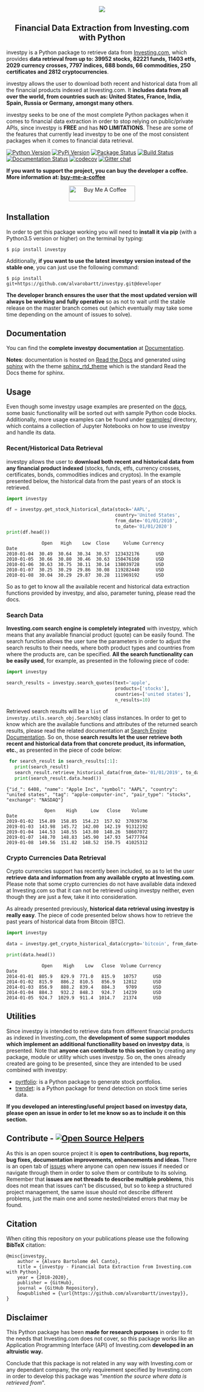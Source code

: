 <p align="center">
  <img src="https://raw.githubusercontent.com/alvarobartt/investpy/refactor/docs/_static/logo.png" hspace="20">
</p>

<h2 align="center">Financial Data Extraction from Investing.com with Python</h2>

investpy is a Python package to retrieve data from [Investing.com](https://www.investing.com/), which provides **data retrieval from up to: 39952 stocks, 82221 funds, 11403 etfs, 2029 currency crosses, 7797 indices, 688 bonds, 66 commodities, 250 certificates and 2812 cryptocurrencies**.

investpy allows the user to download both recent and historical data from all the financial products indexed at Investing.com. It **includes data from all over the world, from countries such as: United States, France, India, Spain, Russia or Germany, amongst many others**.

investpy seeks to be one of the most complete Python packages when it comes to financial data extraction in order to stop relying on public/private APIs, since investpy is **FREE** and has **NO LIMITATIONS**. These are some of the features that currently lead investpy to be one of the most consistent packages when it comes to financial data retrieval.

[![Python Version](https://img.shields.io/pypi/pyversions/investpy.svg)](https://pypi.org/project/investpy/)
[![PyPi Version](https://img.shields.io/pypi/v/investpy.svg)](https://pypi.org/project/investpy/)
[![Package Status](https://img.shields.io/pypi/status/investpy.svg)](https://pypi.org/project/investpy/)
[![Build Status](https://img.shields.io/travis/alvarobartt/investpy/master.svg?label=Travis%20CI&logo=travis&logoColor=white)](https://travis-ci.org/alvarobartt/investpy)
[![Documentation Status](https://readthedocs.org/projects/investpy/badge/?version=latest)](https://investpy.readthedocs.io/)
[![codecov](https://codecov.io/gh/alvarobartt/investpy/branch/master/graph/badge.svg)](https://codecov.io/gh/alvarobartt/investpy)
[![Gitter chat](https://badges.gitter.im/gitterHQ/gitter.png)](https://gitter.im/investpy/community?source=orgpage)

**If you want to support the project, you can buy the developer a coffee. More information at: [buy-me-a-coffee](https://github.com/alvarobartt/buy-me-a-coffee)**

<p align="center"><a href="https://www.buymeacoffee.com/alvarobartt" target="_blank"><img src="https://cdn.buymeacoffee.com/buttons/default-orange.png" alt="Buy Me A Coffee" height="41" width="174"></a></p>

## Installation

In order to get this package working you will need to **install it via pip** (with a Python3.5 version or higher) on the terminal by typing:

``$ pip install investpy``

Additionally, **if you want to use the latest investpy version instead of the stable one**, you can just use the following command:

``$ pip install git+https://github.com/alvarobartt/investpy.git@developer``

**The developer branch ensures the user that the most updated version will always be working and fully operative** so as not to wait until the stable release on the master branch comes out (which eventually may take some time depending on the amount of issues to solve).

## Documentation

You can find the **complete investpy documentation** at [Documentation](https://investpy.readthedocs.io/).

__Notes__: documentation is hosted on [Read the Docs](https://readthedocs.org/) and generated using [sphinx](https://www.sphinx-doc.org/en/master/) with the theme [sphinx_rtd_theme](https://github.com/readthedocs/sphinx_rtd_theme) which is the standard Read the Docs theme for sphinx.

## Usage

Even though some investpy usage examples are presented on the [docs](https://investpy.readthedocs.io/usage.html), some basic functionality will be sorted out with sample Python code blocks. Additionally, more usage examples can be found under [examples/](https://github.com/alvarobartt/investpy/tree/master/examples) directory, which contains a collection of Jupyter Notebooks on how to use investpy and handle its data.

### Recent/Historical Data Retrieval

investpy allows the user to **download both recent and historical data from any financial product indexed** (stocks, funds, etfs, currency crosses, certificates, bonds, commodities indices and cryptos). In the example presented below, the historical data from the past years of an stock is retrieved. 

```python
import investpy

df = investpy.get_stock_historical_data(stock='AAPL',
                                        country='United States',
                                        from_date='01/01/2010',
                                        to_date='01/01/2020')
print(df.head())
```
```{r, engine='python', count_lines}
             Open   High    Low  Close     Volume Currency
Date                                                      
2010-01-04  30.49  30.64  30.34  30.57  123432176      USD
2010-01-05  30.66  30.80  30.46  30.63  150476160      USD
2010-01-06  30.63  30.75  30.11  30.14  138039728      USD
2010-01-07  30.25  30.29  29.86  30.08  119282440      USD
2010-01-08  30.04  30.29  29.87  30.28  111969192      USD
```

So as to get to know all the available recent and historical data extraction functions provided by investpy, and also, parameter tuning, please read the docs.

### Search Data

**Investing.com search engine is completely integrated** with investpy, which means that any available financial product (quote) can be easily found. The search function allows the user tune the parameters in order to adjust the search results to their needs, where both product types and countries from where the products are, can be specified. **All the search functionality can be easily used**, for example, as presented in the following piece of code:

```python
import investpy

search_results = investpy.search_quotes(text='apple',
                                        products=['stocks'],
                                        countries=['united states'],
                                        n_results=10)
```

Retrieved search results will be a `list` of `investpy.utils.search_obj.SearchObj` class instances. In order to get to know which are the available functions and attributes of the returned search results, please read the related documentation at [Search Engine Documentation](https://investpy.readthedocs.io/search_api.html). So on, those **search results let the user retrieve both recent and historical data from that concrete product, its information, etc.**, as presented in the piece of code below:

```python
 for search_result in search_results[:1]:
   print(search_result)
   search_result.retrieve_historical_data(from_date='01/01/2019', to_date='01/01/2020')
   print(search_result.data.head())
```
```{r, engine='python', count_lines}
{"id_": 6408, "name": "Apple Inc", "symbol": "AAPL", "country": "united states", "tag": "apple-computer-inc", "pair_type": "stocks", "exchange": "NASDAQ"}

              Open    High     Low   Close    Volume
Date                                                
2019-01-02  154.89  158.85  154.23  157.92  37039736
2019-01-03  143.98  145.72  142.00  142.19  91312192
2019-01-04  144.53  148.55  143.80  148.26  58607072
2019-01-07  148.70  148.83  145.90  147.93  54777764
2019-01-08  149.56  151.82  148.52  150.75  41025312

```

### Crypto Currencies Data Retrieval

Crypto currencies support has recently been included, so as to let the user **retrieve data and information from any available crypto at Investing.com**. Please note that some crypto currencies do not have available data indexed at Investing.com so that it can not be retrieved using investpy neither, even though they are just a few, take it into consideration.

As already presented previously, **historical data retrieval using investpy is really easy**. The piece of code presented below shows how to retrieve the past years of historical data from Bitcoin (BTC).

````python
import investpy

data = investpy.get_crypto_historical_data(crypto='bitcoin', from_date='01/01/2014', to_date='01/01/2019')

print(data.head())
````
```{r, engine='python', count_lines}
             Open    High    Low   Close  Volume Currency
Date                                                     
2014-01-01  805.9   829.9  771.0   815.9   10757      USD
2014-01-02  815.9   886.2  810.5   856.9   12812      USD
2014-01-03  856.9   888.2  839.4   884.3    9709      USD
2014-01-04  884.3   932.2  848.3   924.7   14239      USD
2014-01-05  924.7  1029.9  911.4  1014.7   21374      USD
```

## Utilities

Since investpy is intended to retrieve data from different financial products as indexed in Investing.com, the **development of some support modules which implement an additional functionallity based on investpy data**, is presented. Note that **anyone can contribute to this section** by creating any package, module or utility which uses investpy. So on, the ones already created are going to be presented, since they are intended to be used combined with investpy:

- [pyrtfolio](https://github.com/alvarobartt/pyrtfolio/): is a Python package to generate stock portfolios.
- [trendet](https://github.com/alvarobartt/trendet/): is a Python package for trend detection on stock time series data.

**If you developed an interesting/useful project based on investpy data, please open an issue in order to let me know so as to include it on this section.**

## Contribute - [![Open Source Helpers](https://www.codetriage.com/alvarobartt/investpy/badges/users.svg)](https://www.codetriage.com/alvarobartt/investpy)

As this is an open source project it is **open to contributions, bug reports, bug fixes, documentation improvements, enhancements and ideas**. There is an open tab of [issues](https://github.com/alvarobartt/investpy/issues) where anyone can open new issues if needed or navigate through them in order to solve them or contribute to its solving. Remember that **issues are not threads to describe multiple problems**, this does not mean that issues can't be discussed, but so to keep a structured project management, the same issue should not describe different problems, just the main one and some nested/related errors that may be found.

## Citation

When citing this repository on your publications please use the following **BibTeX** citation:

```
@misc{investpy,
    author = {Alvaro Bartolome del Canto},
    title = {investpy - Financial Data Extraction from Investing.com with Python},
    year = {2018-2020},
    publisher = {GitHub},
    journal = {GitHub Repository},
    howpublished = {\url{https://github.com/alvarobartt/investpy}},
}
```

## Disclaimer

This Python package has been **made for research purposes** in order to fit the needs that Investing.com does not cover, so this package works like an Application Programming Interface (API) of Investing.com **developed in an altruistic way.** 

Conclude that this package is not related in any way with Investing.com or any dependant company, the only requirement specified by Investing.com in order to develop this package was "*mention the source where data is retrieved from*".
